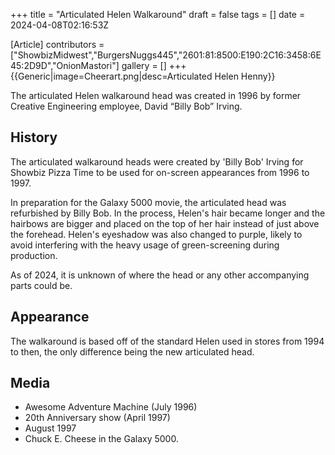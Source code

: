 +++
title = "Articulated Helen Walkaround"
draft = false
tags = []
date = 2024-04-08T02:16:53Z

[Article]
contributors = ["ShowbizMidwest","BurgersNuggs445","2601:81:8500:E190:2C16:3458:6E45:2D9D","OnionMastori"]
gallery = []
+++
{{Generic|image=Cheerart.png|desc=Articulated Helen Henny}}

The articulated Helen walkaround head was created in 1996 by former Creative Engineering employee, David “Billy Bob” Irving.

## History ##
The articulated walkaround heads were created by 'Billy Bob' Irving for Showbiz Pizza Time to be used for on-screen appearances from 1996 to 1997.

In preparation for the Galaxy 5000 movie, the articulated head was refurbished by Billy Bob. In the process, Helen's hair became longer and the hairbows are bigger and placed on the top of her hair instead of just above the forehead. Helen's eyeshadow was also changed to purple, likely to avoid interfering with the heavy usage of green-screening during production.

As of 2024, it is unknown of where the head or any other accompanying parts could be.

## Appearance ##
The walkaround is based off of the standard Helen used in stores from 1994 to then, the only difference being the new articulated head.

## Media ##

* Awesome Adventure Machine (July 1996)
* 20th Anniversary show (April 1997)
* August 1997
* Chuck E. Cheese in the Galaxy 5000.


